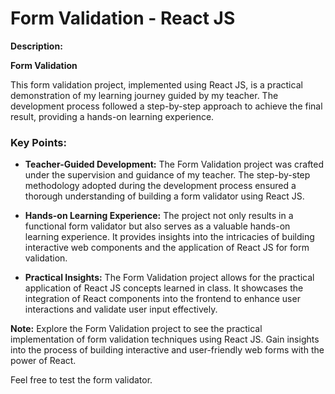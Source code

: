 # Form Validation - React JS

**Description:**

**Form Validation**

This form validation project, implemented using React JS, is a practical demonstration of my learning journey guided by my teacher. The development process followed a step-by-step approach to achieve the final result, providing a hands-on learning experience.

### Key Points:

- **Teacher-Guided Development:** The Form Validation project was crafted under the supervision and guidance of my teacher. The step-by-step methodology adopted during the development process ensured a thorough understanding of building a form validator using React JS.

- **Hands-on Learning Experience:** The project not only results in a functional form validator but also serves as a valuable hands-on learning experience. It provides insights into the intricacies of building interactive web components and the application of React JS for form validation.

- **Practical Insights:** The Form Validation project allows for the practical application of React JS concepts learned in class. It showcases the integration of React components into the frontend to enhance user interactions and validate user input effectively.

**Note:** Explore the Form Validation project to see the practical implementation of form validation techniques using React JS. Gain insights into the process of building interactive and user-friendly web forms with the power of React.

Feel free to test the form validator.

